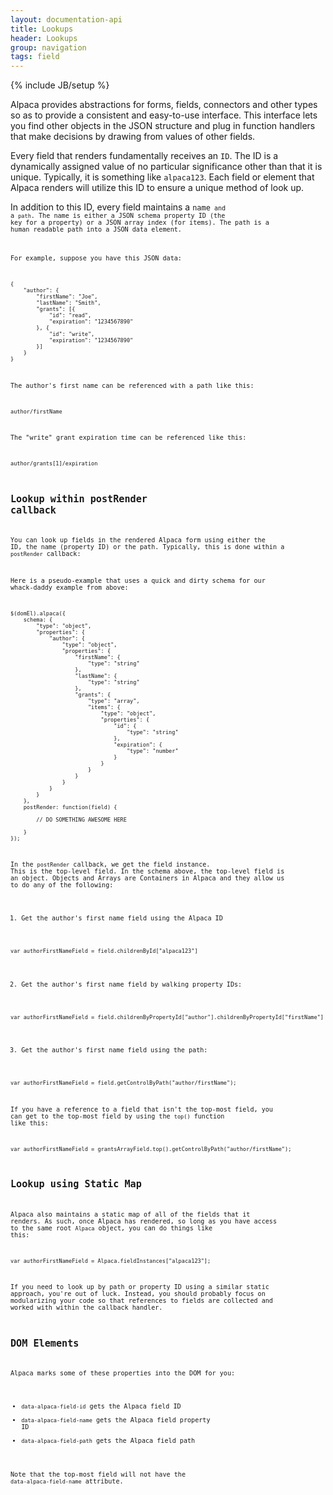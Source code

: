 ```yaml
---
layout: documentation-api
title: Lookups
header: Lookups
group: navigation
tags: field
---
```

{% include JB/setup %}

Alpaca provides abstractions for forms, fields, connectors and other types so as to provide a consistent and easy-to-use
interface.  This interface lets you find other objects in the JSON structure and plug in function handlers that
make decisions by drawing from values of other fields.

Every field that renders fundamentally receives an <code>ID</code>.  The ID is a dynamically assigned value of no particular
significance other than that it is unique.  Typically, it is something like <code>alpaca123</code>.  Each field or
element that Alpaca renders will utilize this ID to ensure a unique method of look up.

In addition to this ID, every field maintains a <code>name<code> and a <code>path</code>.  The name is either a
JSON schema property ID (the key for a property) or a JSON array index (for items).  The path is a human readable
path into a JSON data element.

For example, suppose you have this JSON data:

````
{
    "author": {
        "firstName": "Joe",
        "lastName": "Smith",
        "grants": [{
            "id": "read",
            "expiration": "1234567890"
        }, {
            "id": "write",
            "expiration": "1234567890"
        }]
    }
}
````

The author's first name can be referenced with a path like this:

    author/firstName

The "write" grant expiration time can be referenced like this:

    author/grants[1]/expiration

## Lookup within postRender callback

You can look up fields in the rendered Alpaca form using either the ID, the name (property ID) or the path.  Typically,
this is done within a <code>postRender</code> callback:

Here is a pseudo-example that uses a quick and dirty schema for our whack-daddy example from above:
````
$(domEl).alpaca({
    schema: {
        "type": "object",
        "properties": {
            "author": {
                "type": "object",
                "properties": {
                    "firstName": {
                        "type": "string"
                    },
                    "lastName": {
                        "type": "string"
                    },
                    "grants": {
                        "type": "array",
                        "items": {
                            "type": "object",
                            "properties": {
                                "id": {
                                    "type": "string"
                                },
                                "expiration": {
                                    "type": "number"
                                }
                            }
                        }
                    }
                }
            }
        }
    },
    postRender: function(field) {

        // DO SOMETHING AWESOME HERE

    }
});
````

In the <code>postRender</code> callback, we get the field instance.  This is the top-level field.  In the schema above,
the top-level field is an object.  Objects and Arrays are Containers in Alpaca and they allow us to do any of the
following:

1.  Get the author's first name field using the Alpaca ID
````
var authorFirstNameField = field.childrenById["alpaca123"]
````

2.  Get the author's first name field by walking property IDs:
````
var authorFirstNameField = field.childrenByPropertyId["author"].childrenByPropertyId["firstName"]
````

3.  Get the author's first name field using the path:
````
var authorFirstNameField = field.getControlByPath("author/firstName");
````

If you have a reference to a field that isn't the top-most field, you can get to the top-most field by using the
<code>top()</code> function like this:
````
var authorFirstNameField = grantsArrayField.top().getControlByPath("author/firstName");
````

## Lookup using Static Map

Alpaca also maintains a static map of all of the fields that it renders.  As such, once Alpaca has rendered, so long
as you have access to the same root <code>Alpaca</code> object, you can do things like this:

````
var authorFirstNameField = Alpaca.fieldInstances["alpaca123"];
````

If you need to look up by path or property ID using a similar static approach, you're out of luck.  Instead, you should
probably focus on modularizing your code so that references to fields are collected and worked with within the callback
handler.

## DOM Elements

Alpaca marks some of these properties into the DOM for you:

- <code>data-alpaca-field-id</code> gets the Alpaca field ID
- <code>data-alpaca-field-name</code> gets the Alpaca field property ID
- <code>data-alpaca-field-path</code> gets the Alpaca field path

Note that the top-most field will not have the <code>data-alpaca-field-name</code> attribute.
